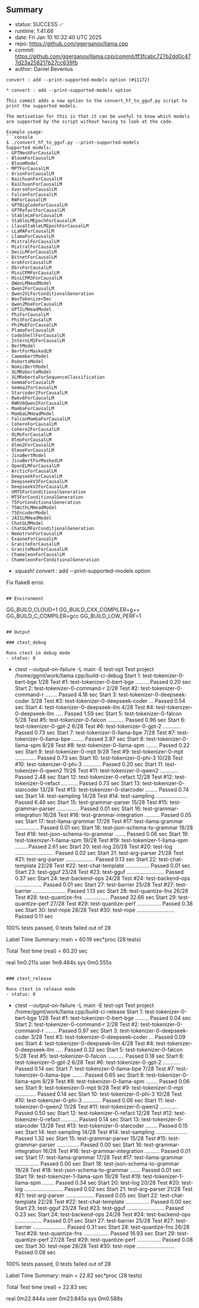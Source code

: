 ## Summary

- status:  SUCCESS ✅
- runtime: 1:41.66
- date:    Fri Jan 10 10:32:40 UTC 2025
- repo:    https://github.com/ggerganov/llama.cpp
- commit:  https://github.com/ggerganov/llama.cpp/commit/ff3fcabc727b2dd0c477d23a258217b27cc639fb
- author:  Daniel Bevenius
```
convert : add --print-supported-models option (#11172)

* convert : add --print-supported-models option

This commit adds a new option to the convert_hf_to_gguf.py script to
print the supported models.

The motivation for this is that it can be useful to know which models
are supported by the script without having to look at the code.

Example usage:
```console
$ ./convert_hf_to_gguf.py --print-supported-models
Supported models:
- GPTNeoXForCausalLM
- BloomForCausalLM
- BloomModel
- MPTForCausalLM
- OrionForCausalLM
- BaichuanForCausalLM
- BaiChuanForCausalLM
- XverseForCausalLM
- FalconForCausalLM
- RWForCausalLM
- GPTBigCodeForCausalLM
- GPTRefactForCausalLM
- StableLmForCausalLM
- StableLMEpochForCausalLM
- LlavaStableLMEpochForCausalLM
- LLaMAForCausalLM
- LlamaForCausalLM
- MistralForCausalLM
- MixtralForCausalLM
- DeciLMForCausalLM
- BitnetForCausalLM
- GrokForCausalLM
- DbrxForCausalLM
- MiniCPMForCausalLM
- MiniCPM3ForCausalLM
- QWenLMHeadModel
- Qwen2ForCausalLM
- Qwen2VLForConditionalGeneration
- WavTokenizerDec
- Qwen2MoeForCausalLM
- GPT2LMHeadModel
- PhiForCausalLM
- Phi3ForCausalLM
- PhiMoEForCausalLM
- PlamoForCausalLM
- CodeShellForCausalLM
- InternLM2ForCausalLM
- BertModel
- BertForMaskedLM
- CamembertModel
- RobertaModel
- NomicBertModel
- XLMRobertaModel
- XLMRobertaForSequenceClassification
- GemmaForCausalLM
- Gemma2ForCausalLM
- Starcoder2ForCausalLM
- Rwkv6ForCausalLM
- RWKV6Qwen2ForCausalLM
- MambaForCausalLM
- MambaLMHeadModel
- FalconMambaForCausalLM
- CohereForCausalLM
- Cohere2ForCausalLM
- OLMoForCausalLM
- OlmoForCausalLM
- Olmo2ForCausalLM
- OlmoeForCausalLM
- JinaBertModel
- JinaBertForMaskedLM
- OpenELMForCausalLM
- ArcticForCausalLM
- DeepseekForCausalLM
- DeepseekV3ForCausalLM
- DeepseekV2ForCausalLM
- UMT5ForConditionalGeneration
- MT5ForConditionalGeneration
- T5ForConditionalGeneration
- T5WithLMHeadModel
- T5EncoderModel
- JAISLMHeadModel
- ChatGLMModel
- ChatGLMForConditionalGeneration
- NemotronForCausalLM
- ExaoneForCausalLM
- GraniteForCausalLM
- GraniteMoeForCausalLM
- ChameleonForCausalLM
- ChameleonForConditionalGeneration
```

* squash! convert : add --print-supported-models option

Fix flake8 error.
```

## Environment

```
GG_BUILD_CLOUD=1
GG_BUILD_CXX_COMPILER=g++
GG_BUILD_C_COMPILER=gcc
GG_BUILD_LOW_PERF=1
```

## Output

### ctest_debug

Runs ctest in debug mode
- status: 0
```
+ ctest --output-on-failure -L main -E test-opt
Test project /home/ggml/work/llama.cpp/build-ci-debug
      Start  1: test-tokenizer-0-bert-bge
 1/28 Test  #1: test-tokenizer-0-bert-bge .........   Passed    0.20 sec
      Start  2: test-tokenizer-0-command-r
 2/28 Test  #2: test-tokenizer-0-command-r ........   Passed    4.18 sec
      Start  3: test-tokenizer-0-deepseek-coder
 3/28 Test  #3: test-tokenizer-0-deepseek-coder ...   Passed    0.54 sec
      Start  4: test-tokenizer-0-deepseek-llm
 4/28 Test  #4: test-tokenizer-0-deepseek-llm .....   Passed    1.59 sec
      Start  5: test-tokenizer-0-falcon
 5/28 Test  #5: test-tokenizer-0-falcon ...........   Passed    0.96 sec
      Start  6: test-tokenizer-0-gpt-2
 6/28 Test  #6: test-tokenizer-0-gpt-2 ............   Passed    0.73 sec
      Start  7: test-tokenizer-0-llama-bpe
 7/28 Test  #7: test-tokenizer-0-llama-bpe ........   Passed    2.87 sec
      Start  8: test-tokenizer-0-llama-spm
 8/28 Test  #8: test-tokenizer-0-llama-spm ........   Passed    0.22 sec
      Start  9: test-tokenizer-0-mpt
 9/28 Test  #9: test-tokenizer-0-mpt ..............   Passed    0.73 sec
      Start 10: test-tokenizer-0-phi-3
10/28 Test #10: test-tokenizer-0-phi-3 ............   Passed    0.20 sec
      Start 11: test-tokenizer-0-qwen2
11/28 Test #11: test-tokenizer-0-qwen2 ............   Passed    2.48 sec
      Start 12: test-tokenizer-0-refact
12/28 Test #12: test-tokenizer-0-refact ...........   Passed    0.73 sec
      Start 13: test-tokenizer-0-starcoder
13/28 Test #13: test-tokenizer-0-starcoder ........   Passed    0.74 sec
      Start 14: test-sampling
14/28 Test #14: test-sampling .....................   Passed    6.46 sec
      Start 15: test-grammar-parser
15/28 Test #15: test-grammar-parser ...............   Passed    0.01 sec
      Start 16: test-grammar-integration
16/28 Test #16: test-grammar-integration ..........   Passed    0.05 sec
      Start 17: test-llama-grammar
17/28 Test #17: test-llama-grammar ................   Passed    0.01 sec
      Start 18: test-json-schema-to-grammar
18/28 Test #18: test-json-schema-to-grammar .......   Passed    0.06 sec
      Start 19: test-tokenizer-1-llama-spm
19/28 Test #19: test-tokenizer-1-llama-spm ........   Passed    2.61 sec
      Start 20: test-log
20/28 Test #20: test-log ..........................   Passed    0.02 sec
      Start 21: test-arg-parser
21/28 Test #21: test-arg-parser ...................   Passed    0.13 sec
      Start 22: test-chat-template
22/28 Test #22: test-chat-template ................   Passed    0.01 sec
      Start 23: test-gguf
23/28 Test #23: test-gguf .........................   Passed    0.37 sec
      Start 24: test-backend-ops
24/28 Test #24: test-backend-ops ..................   Passed    0.01 sec
      Start 27: test-barrier
25/28 Test #27: test-barrier ......................   Passed    1.13 sec
      Start 28: test-quantize-fns
26/28 Test #28: test-quantize-fns .................   Passed   32.66 sec
      Start 29: test-quantize-perf
27/28 Test #29: test-quantize-perf ................   Passed    0.38 sec
      Start 30: test-rope
28/28 Test #30: test-rope .........................   Passed    0.11 sec

100% tests passed, 0 tests failed out of 28

Label Time Summary:
main    =  60.19 sec*proc (28 tests)

Total Test time (real) =  60.20 sec

real	1m0.211s
user	1m9.464s
sys	0m0.555s
```

### ctest_release

Runs ctest in release mode
- status: 0
```
+ ctest --output-on-failure -L main -E test-opt
Test project /home/ggml/work/llama.cpp/build-ci-release
      Start  1: test-tokenizer-0-bert-bge
 1/28 Test  #1: test-tokenizer-0-bert-bge .........   Passed    0.04 sec
      Start  2: test-tokenizer-0-command-r
 2/28 Test  #2: test-tokenizer-0-command-r ........   Passed    0.97 sec
      Start  3: test-tokenizer-0-deepseek-coder
 3/28 Test  #3: test-tokenizer-0-deepseek-coder ...   Passed    0.09 sec
      Start  4: test-tokenizer-0-deepseek-llm
 4/28 Test  #4: test-tokenizer-0-deepseek-llm .....   Passed    0.32 sec
      Start  5: test-tokenizer-0-falcon
 5/28 Test  #5: test-tokenizer-0-falcon ...........   Passed    0.18 sec
      Start  6: test-tokenizer-0-gpt-2
 6/28 Test  #6: test-tokenizer-0-gpt-2 ............   Passed    0.14 sec
      Start  7: test-tokenizer-0-llama-bpe
 7/28 Test  #7: test-tokenizer-0-llama-bpe ........   Passed    0.65 sec
      Start  8: test-tokenizer-0-llama-spm
 8/28 Test  #8: test-tokenizer-0-llama-spm ........   Passed    0.06 sec
      Start  9: test-tokenizer-0-mpt
 9/28 Test  #9: test-tokenizer-0-mpt ..............   Passed    0.14 sec
      Start 10: test-tokenizer-0-phi-3
10/28 Test #10: test-tokenizer-0-phi-3 ............   Passed    0.06 sec
      Start 11: test-tokenizer-0-qwen2
11/28 Test #11: test-tokenizer-0-qwen2 ............   Passed    0.50 sec
      Start 12: test-tokenizer-0-refact
12/28 Test #12: test-tokenizer-0-refact ...........   Passed    0.14 sec
      Start 13: test-tokenizer-0-starcoder
13/28 Test #13: test-tokenizer-0-starcoder ........   Passed    0.15 sec
      Start 14: test-sampling
14/28 Test #14: test-sampling .....................   Passed    1.32 sec
      Start 15: test-grammar-parser
15/28 Test #15: test-grammar-parser ...............   Passed    0.00 sec
      Start 16: test-grammar-integration
16/28 Test #16: test-grammar-integration ..........   Passed    0.01 sec
      Start 17: test-llama-grammar
17/28 Test #17: test-llama-grammar ................   Passed    0.00 sec
      Start 18: test-json-schema-to-grammar
18/28 Test #18: test-json-schema-to-grammar .......   Passed    0.01 sec
      Start 19: test-tokenizer-1-llama-spm
19/28 Test #19: test-tokenizer-1-llama-spm ........   Passed    0.34 sec
      Start 20: test-log
20/28 Test #20: test-log ..........................   Passed    0.02 sec
      Start 21: test-arg-parser
21/28 Test #21: test-arg-parser ...................   Passed    0.05 sec
      Start 22: test-chat-template
22/28 Test #22: test-chat-template ................   Passed    0.00 sec
      Start 23: test-gguf
23/28 Test #23: test-gguf .........................   Passed    0.23 sec
      Start 24: test-backend-ops
24/28 Test #24: test-backend-ops ..................   Passed    0.01 sec
      Start 27: test-barrier
25/28 Test #27: test-barrier ......................   Passed    0.31 sec
      Start 28: test-quantize-fns
26/28 Test #28: test-quantize-fns .................   Passed   16.93 sec
      Start 29: test-quantize-perf
27/28 Test #29: test-quantize-perf ................   Passed    0.08 sec
      Start 30: test-rope
28/28 Test #30: test-rope .........................   Passed    0.08 sec

100% tests passed, 0 tests failed out of 28

Label Time Summary:
main    =  22.82 sec*proc (28 tests)

Total Test time (real) =  22.83 sec

real	0m22.844s
user	0m23.845s
sys	0m0.588s
```
